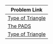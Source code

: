 | Problem Link |
| ------------------|
|[Type of Triangle](https://www.hackerrank.com/challenges/what-type-of-triangle/problem?isFullScreen=true)|
|[The PADS](https://www.hackerrank.com/challenges/the-pads/problem?isFullScreen=true)|
|[Type of Triangle](https://www.hackerrank.com/challenges/what-type-of-triangle/problem?isFullScreen=true)|

